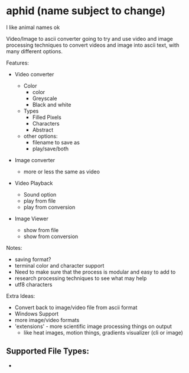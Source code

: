 # aphid (name subject to change)
I like animal names ok

Video/Image to ascii converter
going to try and use video and image processing techniques to convert videos and image into ascii text, with many different options.


Features:
- Video converter
  - Color
      - color
      - Greyscale
      - Black and white
   - Types
      - Filled Pixels
      - Characters
      - Abstract
  - other options:
    - filename to save as
    - play/save/both
- Image converter
  - more or less the same as video

- Video Playback
  - Sound option
  - play from file
  - play from conversion
- Image Viewer
  - show from file
  - show from conversion

Notes:
  - saving format?
  - terminal color and character support
  - Need to make sure that the process is modular and easy to add to
  - research processing techniques to see what may help
  - utf8 characters

Extra Ideas:
- Convert back to image/video file from ascii format
- Windows Support
- more image/video formats
- 'extensions' - more scientific image processing things on output
  - like heat images, motion things, gradients visualizer (cli or image)

Supported File Types:
- 
-
